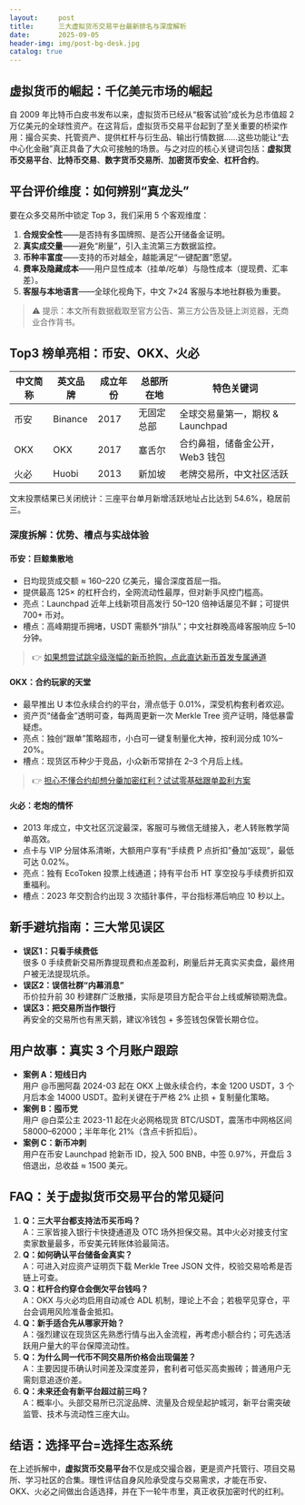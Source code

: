 ```yaml
---
layout:     post
title:      三大虚拟货币交易平台最新排名与深度解析
date:       2025-09-05
header-img: img/post-bg-desk.jpg
catalog: true
---
```


## 虚拟货币的崛起：千亿美元市场的崛起

自 2009 年比特币白皮书发布以来，虚拟货币已经从“极客试验”成长为总市值超 2 万亿美元的全球性资产。在这背后，虚拟货币交易平台起到了至关重要的桥梁作用：撮合买卖、托管资产、提供杠杆与衍生品、输出行情数据……这些功能让“去中心化金融”真正具备了大众可接触的场景。与之对应的核心关键词包括：**虚拟货币交易平台**、**比特币交易**、**数字货币交易所**、**加密货币安全**、**杠杆合约**。

## 平台评价维度：如何辨别“真龙头”

要在众多交易所中锁定 Top 3，我们采用 5 个客观维度：

1. **合规安全性**——是否持有多国牌照、是否公开储备金证明。  
2. **真实成交量**——避免“刷量”，引入主流第三方数据监控。  
3. **币种丰富度**——支持的币对越全，越能满足“一键配置”愿望。  
4. **费率及隐藏成本**——用户显性成本（挂单/吃单）与隐性成本（提现费、汇率差）。  
5. **客服与本地语言**——全球化视角下，中文 7×24 客服与本地社群极为重要。  

> ⚠️ 提示：本文所有数据截取至官方公告、第三方公告及链上浏览器，无商业合作背书。

## Top3 榜单亮相：币安、OKX、火必

| 中文简称 | 英文品牌 | 成立年份 | 总部所在地 | 特色关键词 |
| --- | --- | --- | --- | --- |
| 币安 | Binance | 2017 | 无固定总部 | 全球交易量第一，期权 & Launchpad |
| OKX | OKX | 2017 | 塞舌尔 | 合约鼻祖，储备金公开，Web3 钱包 |
| 火必 | Huobi | 2013 | 新加坡 | 老牌交易所，中文社区活跃 |

文末投票结果已关闭统计：三座平台单月新增活跃地址占比达到 54.6%，稳居前三。

### 深度拆解：优势、槽点与实战体验

#### 币安：巨鲸集散地
- 日均现货成交额 ≈ 160–220 亿美元，撮合深度首屈一指。  
- 提供最高 125× 的杠杆合约，全网流动性最厚，但对新手风控门槛高。  
- 亮点：Launchpad 近年上线新项目高发行 50–120 倍神话屡见不鲜；可提供 700+ 币对。  
- 槽点：高峰期提币拥堵，USDT 需额外“排队”；中文社群晚高峰客服响应 5–10 分钟。  

> 👉 [如果想尝试跳伞级涨幅的新币抢购，点此直达新币首发专属通道](https://okxdog.com/)

#### OKX：合约玩家的天堂
- 最早推出 U 本位永续合约的平台，滑点低于 0.01%，深受机构套利者欢迎。  
- 资产页“储备金”透明可查，每两周更新一次 Merkle Tree 资产证明，降低暴雷疑虑。  
- 亮点：独创“跟单”策略超市，小白可一键复制量化大神，按利润分成 10%–20%。  
- 槽点：现货区币种少于竞品，小众新币常排在 2–3 个月后上线。  

> 👉 [担心不懂合约却想分羹加密红利？试试零基础跟单盈利方案](https://okxdog.com/)

#### 火必：老炮的情怀
- 2013 年成立，中文社区沉淀最深，客服可与微信无缝接入，老人转账教学简单高效。  
- 点卡与 VIP 分层体系清晰，大额用户享有“手续费 P 点折扣”叠加“返现”，最低可达 0.02%。  
- 亮点：独有 EcoToken 投票上线通道；持有平台币 HT 享空投与手续费折扣双重福利。  
- 槽点：2023 年交割合约出现 3 次插针事件，平台指标滞后响应 10 秒以上。  

## 新手避坑指南：三大常见误区

- **误区1：只看手续费低**  
  很多 0 手续费新交易所靠提现费和点差盈利，刷量后并无真实买卖盘，最终用户被无法提现坑杀。  
- **误区2：误信社群“内幕消息”**  
  币价拉升前 30 秒建群广泛散播，实际是项目方配合平台上线或解锁期洗盘。  
- **误区3：把交易所当作银行**  
  再安全的交易所也有黑天鹅，建议冷钱包 + 多签钱包保管长期仓位。  

## 用户故事：真实 3 个月账户跟踪

- **案例 A：短线日内**  
  用户 @币圈阿磊 2024-03 起在 OKX 上做永续合约，本金 1200 USDT，3 个月后本金 14000 USDT。盈利关键在于严格 2% 止损 + 复制量化策略。  
- **案例 B：囤币党**  
  用户 @白菜公主 2023-11 起在火必网格现货 BTC/USDT，震荡市中网格区间 58000–62000；半年年化 21%（含点卡折扣后）。  
- **案例 C：新币冲刺**  
  用户在币安 Launchpad 抢新币 ID，投入 500 BNB，中签 0.97%，开盘后 3 倍退出，总收益 ≈ 1500 美元。  

## FAQ：关于虚拟货币交易平台的常见疑问

1. **Q：三大平台都支持法币买币吗？**  
   A：三家皆接入银行卡快捷通道及 OTC 场外担保交易。其中火必对接支付宝卖家数量最多，币安美元转账体验最简洁。  
2. **Q：如何确认平台储备金真实？**  
   A：可进入对应资产证明页下载 Merkle Tree JSON 文件，校验交易哈希是否链上可查。  
3. **Q：杠杆合约穿仓会倒欠平台钱吗？**  
   A：OKX 与火必均启用自动减仓 ADL 机制，理论上不会；若极罕见穿仓，平台会调用风险准备金抵扣。  
4. **Q：新手适合先从哪家开始？**  
   A：强烈建议在现货区先熟悉行情与出入金流程，再考虑小额合约；可先选活跃用户量大的平台保障流动性。  
5. **Q：为什么同一代币不同交易所价格会出现偏差？**  
   A：主要因提币确认时间差及深度差异，套利者可低买高卖搬砖；普通用户无需刻意追逐价差。  
6. **Q：未来还会有新平台超过前三吗？**  
   A：概率小。头部交易所已沉淀品牌、流量及合规垒起护城河，新平台需突破监管、技术与流动性三座大山。  

## 结语：选择平台=选择生态系统

在上述拆解中，**虚拟货币交易平台**不仅是成交撮合器，更是资产托管行、项目交易所、学习社区的合集。理性评估自身风险承受度与交易需求，才能在币安、OKX、火必之间做出合适选择，并在下一轮牛市里，真正收获加密时代的红利。